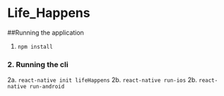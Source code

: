 # Life_Happens

##Running the application
1. `npm install`

### 2. Running the cli
2a. `react-native init lifeHappens`
  2b. `react-native run-ios`
  2b. `react-native run-android`

